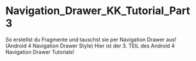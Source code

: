 # Navigation_Drawer_KK_Tutorial_Part3
So erstellst du Fragmente und tauschst sie per Navigation Drawer aus! (Android 4 Navigation Drawer Style) Hier ist der 3. TEIL des Android 4 Navigation Drawer Tutorials!
